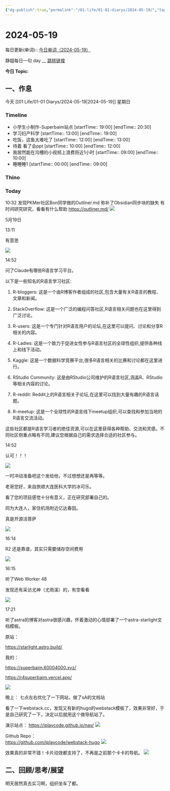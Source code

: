 ```yaml
---
{"dg-publish":true,"permalink":"/01-life/01-01-diarys/2024-05-19/","tags":["Diary"]}
---
```



# 2024-05-19
每日更新(单词)::
[今日单词（2024-05-19）](https://www.123pan.com/s/FckCjv-cjUUA.html)

静姐每日一句 day __
[跳转链接](https://www.123pan.com/FileView?fileId=5435933&shareKey=FckCjv-cjUUA&sharePwd=)

**今日 Topic:** 
## 一、作息
今天 [[01 Life/01-01 Diarys/2024-05-19\|2024-05-19]] 星期日

### Timeline
-  小学生小制作-Superbaim站点 [startTime:: 19:00]  [endTime:: 20:30]
-  学习妇产科学 [startTime:: 13:00]  [endTime:: 19:00]
-  吃饭，这鱼太难吃了 [startTime:: 12:00]  [endTime:: 13:00]
-  待着 看了会ppt [startTime:: 10:00]  [endTime:: 12:00]
-  我居然能在沟槽的小视频上浪费将近1小时 [startTime:: 09:00]  [endTime:: 10:00]
-  睡睡睡1 [startTime:: 00:00]  [endTime:: 09:00]

### Thino

### Today
10:32
	发现PKMer社区Bon同学做的Outliner.md
	弥补了Obsidian同步块的缺失
	有时间研究研究，看看有什么帮助
	https://outliner.md/
	![](https://pic.60004000.xyz/2024/05/e643cf0c530435e487ed8ec0e5c68cf9.png)

5月19日

13:11

有意思

![](https://moffice-note.s3.cn-north-1.amazonaws.com.cn/notes/1599327397/346c1d89fd7a9ccaa811a9180682c0c3.jpg?X-Amz-Algorithm=AWS4-HMAC-SHA256&X-Amz-Credential=ASIARTAA6AXKUBYAGVEH%2F20240519%2Fcn-north-1%2Fs3%2Faws4_request&X-Amz-Date=20240519T134314Z&X-Amz-Expires=900&X-Amz-Security-Token=FwoDYXdzEM7%2F%2F%2F%2F%2F%2F%2F%2F%2F%2FwEaDLqXIJRaXJ13sE4%2BmSLkAficMpKJEzypQgzFmel6XjY3Vo9bamOLu%2Fyjd%2BRpSK6OdKUTuhvV6m9SZLY5DJwHTmi6DEYRL9CsWkpJ7BrFP1t662AKd0vh2EtTkXzd%2FEu1ELDkaRoyeJxvvEL22Qi5ewRuy9yYkiUCzUzZjX%2BBKQreSRyim6HYQuSGQrNbQ29eZ%2Biz2FoOo2wt0fsPQV3xtrwO0MrN8fBMficRw540I9RosWLX3lwHYnJbZzwkGiRd3v%2FIT6tjuh7GoqQ1rHTWYg2XkMxnIqFm5KCKX9yVydKOVMYDqyWuKMivtSt50ZQ2%2FQZWCyjzg6iyBjIpKYBot%2B%2FFWBfS%2FrWS%2FSYyE30pSP5%2Bby25ykeGdI6xueynZ9mMxz2rCvo%3D&X-Amz-Signature=6eed3ca9bb1b37a20972e269f15b25ec84bfd6e7aaffd6807a3c8fdb9eb7fe6c&X-Amz-SignedHeaders=host)

  

14:52

问了Claude有哪些R语言学习平台。

以下是一些知名的R语言学习社区:

  

1. R-bloggers: 这是一个由R博客作者组成的社区,包含大量有关R语言的教程、文章和新闻。

2. StackOverflow: 这是一个广泛的编程问答社区,R语言相关问题也在这里得到广泛讨论。

3. R-users: 这是一个专门针对R语言用户的论坛,在这里可以提问、讨论和分享R相关的内容。

4. R-Ladies: 这是一个致力于促进女性参与R语言社区的全球性组织,提供各种线上和线下活动。

5. Kaggle: 这是一个数据科学竞赛平台,很多R语言相关的比赛和讨论都在这里进行。

6. RStudio Community: 这是由RStudio公司维护的R语言社区,涵盖R、RStudio等相关内容的讨论。

7. R-reddit: Reddit上的R语言相关子论坛,在这里可以找到大量有趣的R语言话题。

8. R-meetup: 这是一个全球性的R语言线下meetup组织,可以查找和参加当地的R语言交流活动。

这些社区都是R语言学习者的绝佳资源,可以在这里获得各种帮助、交流和灵感。不同社区侧重点略有不同,建议您根据自己的需求选择合适的社区参与。

  

  

14:52

认可！！！

![](https://moffice-note.s3.cn-north-1.amazonaws.com.cn/notes/1599327397/1aca7e6c02839881f84346653d987f7a?X-Amz-Algorithm=AWS4-HMAC-SHA256&X-Amz-Credential=ASIARTAA6AXKUBYAGVEH%2F20240519%2Fcn-north-1%2Fs3%2Faws4_request&X-Amz-Date=20240519T134314Z&X-Amz-Expires=900&X-Amz-Security-Token=FwoDYXdzEM7%2F%2F%2F%2F%2F%2F%2F%2F%2F%2FwEaDLqXIJRaXJ13sE4%2BmSLkAficMpKJEzypQgzFmel6XjY3Vo9bamOLu%2Fyjd%2BRpSK6OdKUTuhvV6m9SZLY5DJwHTmi6DEYRL9CsWkpJ7BrFP1t662AKd0vh2EtTkXzd%2FEu1ELDkaRoyeJxvvEL22Qi5ewRuy9yYkiUCzUzZjX%2BBKQreSRyim6HYQuSGQrNbQ29eZ%2Biz2FoOo2wt0fsPQV3xtrwO0MrN8fBMficRw540I9RosWLX3lwHYnJbZzwkGiRd3v%2FIT6tjuh7GoqQ1rHTWYg2XkMxnIqFm5KCKX9yVydKOVMYDqyWuKMivtSt50ZQ2%2FQZWCyjzg6iyBjIpKYBot%2B%2FFWBfS%2FrWS%2FSYyE30pSP5%2Bby25ykeGdI6xueynZ9mMxz2rCvo%3D&X-Amz-Signature=65587dfd8fe463d0d68f8d3c8935a83c6da6ce48f3f7efaa3b6dca34452e0d7b&X-Amz-SignedHeaders=host)

  

一时冲动准备吧这个发给他，不过想想还是再等等。

  

老哥您好，来自旅顺大连医科大学的冰可乐。

看了您的项目感觉十分有意义，正在研究部署自己的。

同为大连人，家住机场附近亿达春田。

  

真是开源活菩萨

![](https://moffice-note.s3.cn-north-1.amazonaws.com.cn/notes/1599327397/4698047b4dbf24656b72f16f46ce7953?X-Amz-Algorithm=AWS4-HMAC-SHA256&X-Amz-Credential=ASIARTAA6AXKUBYAGVEH%2F20240519%2Fcn-north-1%2Fs3%2Faws4_request&X-Amz-Date=20240519T134314Z&X-Amz-Expires=900&X-Amz-Security-Token=FwoDYXdzEM7%2F%2F%2F%2F%2F%2F%2F%2F%2F%2FwEaDLqXIJRaXJ13sE4%2BmSLkAficMpKJEzypQgzFmel6XjY3Vo9bamOLu%2Fyjd%2BRpSK6OdKUTuhvV6m9SZLY5DJwHTmi6DEYRL9CsWkpJ7BrFP1t662AKd0vh2EtTkXzd%2FEu1ELDkaRoyeJxvvEL22Qi5ewRuy9yYkiUCzUzZjX%2BBKQreSRyim6HYQuSGQrNbQ29eZ%2Biz2FoOo2wt0fsPQV3xtrwO0MrN8fBMficRw540I9RosWLX3lwHYnJbZzwkGiRd3v%2FIT6tjuh7GoqQ1rHTWYg2XkMxnIqFm5KCKX9yVydKOVMYDqyWuKMivtSt50ZQ2%2FQZWCyjzg6iyBjIpKYBot%2B%2FFWBfS%2FrWS%2FSYyE30pSP5%2Bby25ykeGdI6xueynZ9mMxz2rCvo%3D&X-Amz-Signature=5c37b3413b4e499ef93f0ec66bbc9450f9f1375b9871d285c064a57a9fd3ef50&X-Amz-SignedHeaders=host)

  

16:14

R2 还是靠谱，其实只需要储存空间费用

![](https://moffice-note.s3.cn-north-1.amazonaws.com.cn/notes/1599327397/1ae8fcec6c411c912c4a7a251154dcbe?X-Amz-Algorithm=AWS4-HMAC-SHA256&X-Amz-Credential=ASIARTAA6AXKUBYAGVEH%2F20240519%2Fcn-north-1%2Fs3%2Faws4_request&X-Amz-Date=20240519T134314Z&X-Amz-Expires=900&X-Amz-Security-Token=FwoDYXdzEM7%2F%2F%2F%2F%2F%2F%2F%2F%2F%2FwEaDLqXIJRaXJ13sE4%2BmSLkAficMpKJEzypQgzFmel6XjY3Vo9bamOLu%2Fyjd%2BRpSK6OdKUTuhvV6m9SZLY5DJwHTmi6DEYRL9CsWkpJ7BrFP1t662AKd0vh2EtTkXzd%2FEu1ELDkaRoyeJxvvEL22Qi5ewRuy9yYkiUCzUzZjX%2BBKQreSRyim6HYQuSGQrNbQ29eZ%2Biz2FoOo2wt0fsPQV3xtrwO0MrN8fBMficRw540I9RosWLX3lwHYnJbZzwkGiRd3v%2FIT6tjuh7GoqQ1rHTWYg2XkMxnIqFm5KCKX9yVydKOVMYDqyWuKMivtSt50ZQ2%2FQZWCyjzg6iyBjIpKYBot%2B%2FFWBfS%2FrWS%2FSYyE30pSP5%2Bby25ykeGdI6xueynZ9mMxz2rCvo%3D&X-Amz-Signature=61fb6d2eb4da2d1efb8fcd6e2aea546343a5e4e0b81275a4a364b1ef23427672&X-Amz-SignedHeaders=host)

16:15

听了Web Worker 48

发现还有采访尤神（尤雨溪）的，有空看看

![](https://moffice-note.s3.cn-north-1.amazonaws.com.cn/notes/1599327397/b9e8924665998e489dd6211bd7a4a6c9.jpg?X-Amz-Algorithm=AWS4-HMAC-SHA256&X-Amz-Credential=ASIARTAA6AXKUBYAGVEH%2F20240519%2Fcn-north-1%2Fs3%2Faws4_request&X-Amz-Date=20240519T134314Z&X-Amz-Expires=900&X-Amz-Security-Token=FwoDYXdzEM7%2F%2F%2F%2F%2F%2F%2F%2F%2F%2FwEaDLqXIJRaXJ13sE4%2BmSLkAficMpKJEzypQgzFmel6XjY3Vo9bamOLu%2Fyjd%2BRpSK6OdKUTuhvV6m9SZLY5DJwHTmi6DEYRL9CsWkpJ7BrFP1t662AKd0vh2EtTkXzd%2FEu1ELDkaRoyeJxvvEL22Qi5ewRuy9yYkiUCzUzZjX%2BBKQreSRyim6HYQuSGQrNbQ29eZ%2Biz2FoOo2wt0fsPQV3xtrwO0MrN8fBMficRw540I9RosWLX3lwHYnJbZzwkGiRd3v%2FIT6tjuh7GoqQ1rHTWYg2XkMxnIqFm5KCKX9yVydKOVMYDqyWuKMivtSt50ZQ2%2FQZWCyjzg6iyBjIpKYBot%2B%2FFWBfS%2FrWS%2FSYyE30pSP5%2Bby25ykeGdI6xueynZ9mMxz2rCvo%3D&X-Amz-Signature=bed0c1d4e5e5ba650e84bcde5646bba2ed1b982b82587b204d9b61bf2ac94f10&X-Amz-SignedHeaders=host)

  

17:21

听了astra的博客对astra很感兴趣，怀着激动的心情部署了一个astra-starlight文档模板。

原站：

https://starlight.astro.build/

我的：

https://superbaim.60004000.xyz/

https://r4superbaim.vercel.app/

![](https://moffice-note.s3.cn-north-1.amazonaws.com.cn/notes/1599327397/32f80b6ff3eff0c11adeb22da4a45f16?X-Amz-Algorithm=AWS4-HMAC-SHA256&X-Amz-Credential=ASIARTAA6AXKUBYAGVEH%2F20240519%2Fcn-north-1%2Fs3%2Faws4_request&X-Amz-Date=20240519T134314Z&X-Amz-Expires=900&X-Amz-Security-Token=FwoDYXdzEM7%2F%2F%2F%2F%2F%2F%2F%2F%2F%2FwEaDLqXIJRaXJ13sE4%2BmSLkAficMpKJEzypQgzFmel6XjY3Vo9bamOLu%2Fyjd%2BRpSK6OdKUTuhvV6m9SZLY5DJwHTmi6DEYRL9CsWkpJ7BrFP1t662AKd0vh2EtTkXzd%2FEu1ELDkaRoyeJxvvEL22Qi5ewRuy9yYkiUCzUzZjX%2BBKQreSRyim6HYQuSGQrNbQ29eZ%2Biz2FoOo2wt0fsPQV3xtrwO0MrN8fBMficRw540I9RosWLX3lwHYnJbZzwkGiRd3v%2FIT6tjuh7GoqQ1rHTWYg2XkMxnIqFm5KCKX9yVydKOVMYDqyWuKMivtSt50ZQ2%2FQZWCyjzg6iyBjIpKYBot%2B%2FFWBfS%2FrWS%2FSYyE30pSP5%2Bby25ykeGdI6xueynZ9mMxz2rCvo%3D&X-Amz-Signature=2b81e111c03b54a87443b0446b080f45c07917120b9c57c2e9b7629a2e8cdeb8&X-Amz-SignedHeaders=host)

晚上：
七点左右优化了一下网站，做了sA的文档站

看了一下webstack.cc，发现又有新的hugo的webstack模板了，效果非常好，于是自己研究了一下，决定以后就用这个做导航站了。

演示站点：
https://iplaycode.github.io/nav/
![](https://pic.60004000.xyz/2024/05/a54d0c0b2042c5e046ac0f34b873a0d0.png)


Github Repo：  
https://github.com/iplaycode/webstack-hugo
![](https://pic.60004000.xyz/2024/05/b8b1174021b4bbe835c8f109524e3c41.png)

效果真的非常不错！卡片动效都支持了，不再是之前那个卡卡的导航。
![](https://pic.60004000.xyz/2024/05/629fe4ae483ba7ab4ca76282bb280c70.png)



## 二、回顾/思考/展望

明天居然真去实习啊，组织坐车了都。




